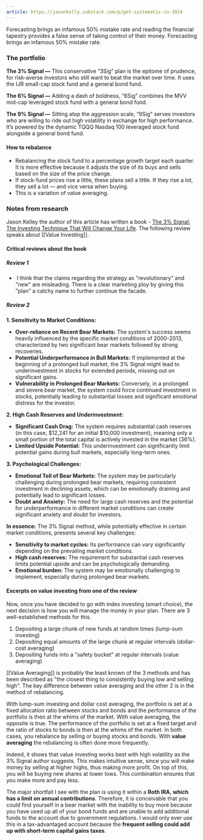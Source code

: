 ```yaml
---
article: https://jasonkelly.substack.com/p/get-systematic-in-2024
---
```

Forecasting brings an infamous 50% mistake rate and reading the financial tapestry provides a false sense of taking control of their money. Forecasting brings an infamous 50% mistake rate.

### The portfolio

**The 3% Signal —** This conservative “3Sig” plan is the epitome of prudence, for risk-averse investors who still want to beat the market over time. It uses the IJR small-cap stock fund and a general bond fund.

**The 6% Signal —** Adding a dash of boldness, “6Sig” combines the MVV mid-cap leveraged stock fund with a general bond fund.

**The 9% Signal —** Sitting atop the aggression scale, “9Sig” serves investors who are willing to ride out high volatility in exchange for high performance. It’s powered by the dynamic TQQQ Nasdaq 100 leveraged stock fund alongside a general bond fund.

#### How to rebalance
- Rebalancing the stock fund to a percentage growth target each quarter. It is more effective because it adjusts the size of its buys and sells based on the size of the price change.
- If stock-fund prices rise a little, these plans sell a little. If they rise a lot, they sell a lot — and vice versa when buying.
- This is a variation of value averaging.


### Notes from research
Jason Kelley the author of this article has written a book -   [The 3% Signal: The Investing Technique That Will Change Your Life](https://www.amazon.com/3-Signal-Investing-Technique-Change/dp/0142180955/ref=cm_cr_arp_d_product_top?ie=UTF8). The following review speaks about [[Value Investing]].

#### Critical reviews about the book
##### Review 1
-  I think that the claims regarding the strategy as "revolutionary" and "new" are misleading. There is a clear marketing ploy by giving this "plan" a catchy name to further continue the facade.
##### Review 2
**1. Sensitivity to Market Conditions:**
- **Over-reliance on Recent Bear Markets:** The system's success seems heavily influenced by the specific market conditions of 2000-2013, characterized by two significant bear markets followed by strong recoveries.
- **Potential Underperformance in Bull Markets:** If implemented at the beginning of a prolonged bull market, the 3% Signal might lead to underinvestment in stocks for extended periods, missing out on significant gains.
- **Vulnerability in Prolonged Bear Markets:** Conversely, in a prolonged and severe bear market, the system could force continued investment in stocks, potentially leading to substantial losses and significant emotional distress for the investor.

**2. High Cash Reserves and Underinvestment:**
- **Significant Cash Drag:** The system requires substantial cash reserves (in this case, $12,241 for an initial $10,000 investment), meaning only a small portion of the total capital is actively invested in the market (36%).
- **Limited Upside Potential:** This underinvestment can significantly limit potential gains during bull markets, especially long-term ones.

**3. Psychological Challenges:**
- **Emotional Toll of Bear Markets:** The system may be particularly challenging during prolonged bear markets, requiring consistent investment in declining assets, which can be emotionally draining and potentially lead to significant losses.
- **Doubt and Anxiety:** The need for large cash reserves and the potential for underperformance in different market conditions can create significant anxiety and doubt for investors.

**In essence:**
The 3% Signal method, while potentially effective in certain market conditions, presents several key challenges:

- **Sensitivity to market cycles:** Its performance can vary significantly depending on the prevailing market conditions.
- **High cash reserves:** The requirement for substantial cash reserves limits potential upside and can be psychologically demanding.
- **Emotional burden:** The system may be emotionally challenging to implement, especially during prolonged bear markets.
#### Excerpts on value investing from one of the review
Now, once you have decided to go with index investing (smart choice), the next decision is how you will manage the money in your plan. There are 3 well-established methods for this.  
  
1) Depositing a large chunk of new funds at random times (lump-sum investing)  
2) Depositing equal amounts of the large chunk at regular intervals (dollar-cost averaging)  
3) Depositing funds into a "safety bucket" at regular intervals (value averaging)

[[Value Averaging]] is probably the least known of the 3 methods and has been described as "the closest thing to consistently buying low and selling high". The key difference between value averaging and the other 2 is in the method of rebalancing.

With lump-sum investing and dollar cost averaging, the portfolio is set at a fixed allocation ratio between stocks and bonds and the performance of the portfolio is then at the whims of the market. With value averaging, the opposite is true. The performance of the portfolio is set at a fixed target and the ratio of stocks to bonds is then at the whims of the market. In both cases, you rebalance by selling or buying stocks and bonds. With **value averaging** the rebalancing is often done more frequently.

Indeed, it shows that value investing works best with high volatility as the 3% Signal author suggests. This makes intuitive sense, since you will make money by selling at higher highs, thus making more profit. On top of this, you will be buying new shares at lower lows. This combination ensures that you make more and pay less.

The major shortfall I see with the plan is using it within a **Roth IRA, which has a limit on annual contributions**. Therefore, it is conceivable that you could find yourself in a bear market with the inability to buy more because you have used up all of your bond funds and are unable to add additional funds to the account due to government regulations. I would only ever use this in a tax-advantaged account because the **frequent selling could add up with short-term capital gains taxes**.


